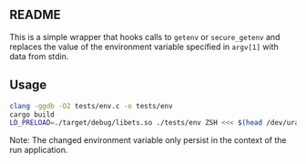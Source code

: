 ## README

This is a simple wrapper that hooks calls to `getenv` or `secure_getenv` and replaces the value of the environment variable specified in `argv[1]` with data from stdin.

## Usage

```bash
clang -ggdb -O2 tests/env.c -o tests/env
cargo build
LD_PRELOAD=./target/debug/libets.so ./tests/env ZSH <<< $(head /dev/urandom)
```

Note: The changed environment variable only persist in the context of the run application.
